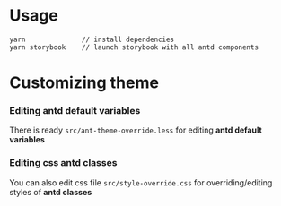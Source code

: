 # Usage

```
yarn              // install dependencies
yarn storybook    // launch storybook with all antd components
```

# Customizing theme

### Editing antd default variables

There is ready `src/ant-theme-override.less` for editing **antd default variables**

### Editing css antd classes

You can also edit css file `src/style-override.css` for overriding/editing styles of **antd classes**
